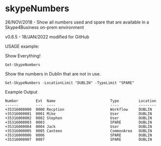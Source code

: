 # skypeNumbers
 26/NOV/2018 - Show all numbers used and spare that are available in a Skype4Business on-prem environment


v0.6.5 - 18/JAN/2022 modified for GitHub

USAGE example:

Show Everything!

	Get-SkypeNumbers


Show the numbers in Dublin that are not in use.

	Get-SkypeNumbers -LocationLimit "DUBLIN" -TypeLimit "SPARE"


Example Output

	Number        Ext  Name                         Type         Location   
	------        ---  ----                         ----         --------  
	+35316000000  0000 Recption                     Workflow     DUBLIN     
	+35316000001  0001 Mike                         User         DUBLIN     
	+35316000002  0002 Stephen                      User         DUBLIN     
	+35316000003  0003                              SPARE        DUBLIN     
	+35316000004  0004 Jack                         User         DUBLIN     
	+35316000005  0005 Canteen                      CommonArea   DUBLIN     
	+35316000006  0006                              SPARE        DUBLIN     
	+35316000007  0007                              SPARE        DUBLIN